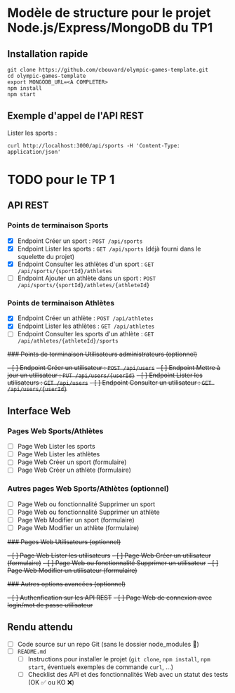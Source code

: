 # Modèle de structure pour le projet Node.js/Express/MongoDB du TP1

## Installation rapide

```shell
git clone https://github.com/cbouvard/olympic-games-template.git
cd olympic-games-template
export MONGODB_URL=<A COMPLETER>
npm install
npm start
```

## Exemple d'appel de l'API REST

Lister les sports :

```shell
curl http://localhost:3000/api/sports -H 'Content-Type: application/json'
```


# TODO pour le TP 1

## API REST

### Points de terminaison Sports

- [x] Endpoint Créer un sport : `POST /api/sports`
- [x] Endpoint Lister les sports : `GET /api/sports` (déjà fourni dans le squelette du projet)
- [x] Endpoint Consulter les athlètes d'un sport : `GET /api/sports/{sportId}/athletes`
- [ ] Endpoint Ajouter un athlète dans un sport : `POST /api/sports/{sportId}/athletes/{athleteId}`

### Points de terminaison Athlètes

- [x] Endpoint Créer un athlète : `POST /api/athletes`
- [x] Endpoint Lister les athlètes : `GET /api/athletes`
- [ ] Endpoint Consulter les sports d'un athlète : `GET /api/athletes/{athleteId}/sports`

~~### Points de terminaison Utilisateurs administrateurs (optionnel)~~

~~- [ ] Endpoint Créer un utilisateur : `POST /api/users`~~
~~- [ ] Endpoint Mettre à jour un utilisateur : `PUT /api/users/{userId}`~~
~~- [ ] Endpoint Lister les utilisateurs : `GET /api/users`~~
~~- [ ] Endpoint Consulter un utilisateur : `GET /api/users/{userId}`~~

## Interface Web

### Pages Web Sports/Athlètes

- [ ] Page Web Lister les sports
- [ ] Page Web Lister les athlètes
- [ ] Page Web Créer un sport (formulaire)
- [ ] Page Web Créer un athlète (formulaire)

### Autres pages Web Sports/Athlètes (optionnel)

- [ ] Page Web ou fonctionnalité Supprimer un sport
- [ ] Page Web ou fonctionnalité Supprimer un athlète
- [ ] Page Web Modifier un sport (formulaire)
- [ ] Page Web Modifier un athlète (formulaire)

~~### Pages Web Utilisateurs (optionnel)~~

~~- [ ] Page Web Lister les utilisateurs~~
~~- [ ] Page Web Créer un utilisateur (formulaire)~~
~~- [ ] Page Web ou fonctionnalité Supprimer un utilisateur~~
~~- [ ] Page Web Modifier un utilisateur (formulaire)~~

~~### Autres options avancées (optionnel)~~

~~- [ ] Authenfication sur les API REST~~
~~- [ ] Page Web de connexion avec login/mot de passe utilisateur~~

## Rendu attendu

- [ ] Code source sur un repo Git (sans le dossier node_modules 🙏)
- [ ] `README.md`
  - [ ] Instructions pour installer le projet (`git clone`, `npm install`, `npm start`, éventuels exemples de commande `curl`, ...)
  - [ ] Checklist des API et des fonctionnalités Web avec un statut des tests (OK ✅ ou KO ❌)